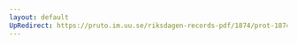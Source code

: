 ```yaml
---
layout: default
UpRedirect: https://pruto.im.uu.se/riksdagen-records-pdf/1874/prot-1874--ak--430/prot-1874--ak--430_015.pdf
---
```

